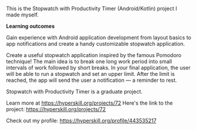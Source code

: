 This is the Stopwatch with Productivity Timer (Android/Kotlin) project I made myself.

<b>Learning outcomes</b><br>
<p>Gain experience with Android application development from layout basics to app notifications and create a handy customizable stopwatch application.

Create a useful stopwatch application inspired by the famous Pomodoro technique! The main idea is to break one long work period into small intervals of work followed by short breaks. In your final application, the user will be able to run a stopwatch and set an upper limit. After the limit is reached, the app will send the user a notification — a reminder to rest.

Stopwatch with Productivity Timer is a graduate project.
  
Learn more at https://hyperskill.org/projects/72
Here's the link to the project: https://hyperskill.org/projects/72

Check out my profile: https://hyperskill.org/profile/443535217
